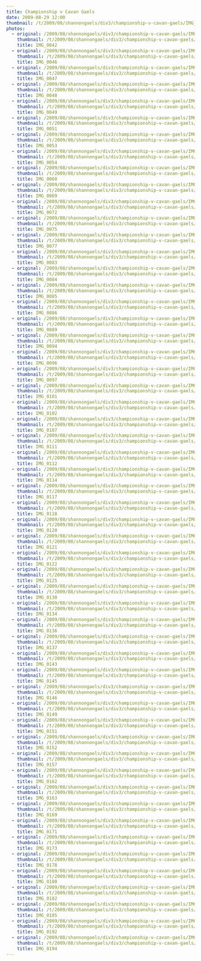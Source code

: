 ```yaml
---
title: Championship v Cavan Gaels
date: 2009-08-29 12:00
thumbnail: /t/2009/08/shannongaels/div3/championship-v-cavan-gaels/IMG_0042.jpg
photos:
  - original: /2009/08/shannongaels/div3/championship-v-cavan-gaels/IMG_0042.jpg
    thumbnail: /t/2009/08/shannongaels/div3/championship-v-cavan-gaels/IMG_0042.jpg
    title: IMG_0042
  - original: /2009/08/shannongaels/div3/championship-v-cavan-gaels/IMG_0046.jpg
    thumbnail: /t/2009/08/shannongaels/div3/championship-v-cavan-gaels/IMG_0046.jpg
    title: IMG_0046
  - original: /2009/08/shannongaels/div3/championship-v-cavan-gaels/IMG_0047.jpg
    thumbnail: /t/2009/08/shannongaels/div3/championship-v-cavan-gaels/IMG_0047.jpg
    title: IMG_0047
  - original: /2009/08/shannongaels/div3/championship-v-cavan-gaels/IMG_0048.jpg
    thumbnail: /t/2009/08/shannongaels/div3/championship-v-cavan-gaels/IMG_0048.jpg
    title: IMG_0048
  - original: /2009/08/shannongaels/div3/championship-v-cavan-gaels/IMG_0049.jpg
    thumbnail: /t/2009/08/shannongaels/div3/championship-v-cavan-gaels/IMG_0049.jpg
    title: IMG_0049
  - original: /2009/08/shannongaels/div3/championship-v-cavan-gaels/IMG_0051.jpg
    thumbnail: /t/2009/08/shannongaels/div3/championship-v-cavan-gaels/IMG_0051.jpg
    title: IMG_0051
  - original: /2009/08/shannongaels/div3/championship-v-cavan-gaels/IMG_0053.jpg
    thumbnail: /t/2009/08/shannongaels/div3/championship-v-cavan-gaels/IMG_0053.jpg
    title: IMG_0053
  - original: /2009/08/shannongaels/div3/championship-v-cavan-gaels/IMG_0054.jpg
    thumbnail: /t/2009/08/shannongaels/div3/championship-v-cavan-gaels/IMG_0054.jpg
    title: IMG_0054
  - original: /2009/08/shannongaels/div3/championship-v-cavan-gaels/IMG_0060.jpg
    thumbnail: /t/2009/08/shannongaels/div3/championship-v-cavan-gaels/IMG_0060.jpg
    title: IMG_0060
  - original: /2009/08/shannongaels/div3/championship-v-cavan-gaels/IMG_0069.jpg
    thumbnail: /t/2009/08/shannongaels/div3/championship-v-cavan-gaels/IMG_0069.jpg
    title: IMG_0069
  - original: /2009/08/shannongaels/div3/championship-v-cavan-gaels/IMG_0072.jpg
    thumbnail: /t/2009/08/shannongaels/div3/championship-v-cavan-gaels/IMG_0072.jpg
    title: IMG_0072
  - original: /2009/08/shannongaels/div3/championship-v-cavan-gaels/IMG_0075.jpg
    thumbnail: /t/2009/08/shannongaels/div3/championship-v-cavan-gaels/IMG_0075.jpg
    title: IMG_0075
  - original: /2009/08/shannongaels/div3/championship-v-cavan-gaels/IMG_0077.jpg
    thumbnail: /t/2009/08/shannongaels/div3/championship-v-cavan-gaels/IMG_0077.jpg
    title: IMG_0077
  - original: /2009/08/shannongaels/div3/championship-v-cavan-gaels/IMG_0083.jpg
    thumbnail: /t/2009/08/shannongaels/div3/championship-v-cavan-gaels/IMG_0083.jpg
    title: IMG_0083
  - original: /2009/08/shannongaels/div3/championship-v-cavan-gaels/IMG_0084.jpg
    thumbnail: /t/2009/08/shannongaels/div3/championship-v-cavan-gaels/IMG_0084.jpg
    title: IMG_0084
  - original: /2009/08/shannongaels/div3/championship-v-cavan-gaels/IMG_0085.jpg
    thumbnail: /t/2009/08/shannongaels/div3/championship-v-cavan-gaels/IMG_0085.jpg
    title: IMG_0085
  - original: /2009/08/shannongaels/div3/championship-v-cavan-gaels/IMG_0086.jpg
    thumbnail: /t/2009/08/shannongaels/div3/championship-v-cavan-gaels/IMG_0086.jpg
    title: IMG_0086
  - original: /2009/08/shannongaels/div3/championship-v-cavan-gaels/IMG_0089.jpg
    thumbnail: /t/2009/08/shannongaels/div3/championship-v-cavan-gaels/IMG_0089.jpg
    title: IMG_0089
  - original: /2009/08/shannongaels/div3/championship-v-cavan-gaels/IMG_0094.jpg
    thumbnail: /t/2009/08/shannongaels/div3/championship-v-cavan-gaels/IMG_0094.jpg
    title: IMG_0094
  - original: /2009/08/shannongaels/div3/championship-v-cavan-gaels/IMG_0096.jpg
    thumbnail: /t/2009/08/shannongaels/div3/championship-v-cavan-gaels/IMG_0096.jpg
    title: IMG_0096
  - original: /2009/08/shannongaels/div3/championship-v-cavan-gaels/IMG_0097.jpg
    thumbnail: /t/2009/08/shannongaels/div3/championship-v-cavan-gaels/IMG_0097.jpg
    title: IMG_0097
  - original: /2009/08/shannongaels/div3/championship-v-cavan-gaels/IMG_0101.jpg
    thumbnail: /t/2009/08/shannongaels/div3/championship-v-cavan-gaels/IMG_0101.jpg
    title: IMG_0101
  - original: /2009/08/shannongaels/div3/championship-v-cavan-gaels/IMG_0102.jpg
    thumbnail: /t/2009/08/shannongaels/div3/championship-v-cavan-gaels/IMG_0102.jpg
    title: IMG_0102
  - original: /2009/08/shannongaels/div3/championship-v-cavan-gaels/IMG_0107.jpg
    thumbnail: /t/2009/08/shannongaels/div3/championship-v-cavan-gaels/IMG_0107.jpg
    title: IMG_0107
  - original: /2009/08/shannongaels/div3/championship-v-cavan-gaels/IMG_0111.jpg
    thumbnail: /t/2009/08/shannongaels/div3/championship-v-cavan-gaels/IMG_0111.jpg
    title: IMG_0111
  - original: /2009/08/shannongaels/div3/championship-v-cavan-gaels/IMG_0112.jpg
    thumbnail: /t/2009/08/shannongaels/div3/championship-v-cavan-gaels/IMG_0112.jpg
    title: IMG_0112
  - original: /2009/08/shannongaels/div3/championship-v-cavan-gaels/IMG_0114.jpg
    thumbnail: /t/2009/08/shannongaels/div3/championship-v-cavan-gaels/IMG_0114.jpg
    title: IMG_0114
  - original: /2009/08/shannongaels/div3/championship-v-cavan-gaels/IMG_0117.jpg
    thumbnail: /t/2009/08/shannongaels/div3/championship-v-cavan-gaels/IMG_0117.jpg
    title: IMG_0117
  - original: /2009/08/shannongaels/div3/championship-v-cavan-gaels/IMG_0118.jpg
    thumbnail: /t/2009/08/shannongaels/div3/championship-v-cavan-gaels/IMG_0118.jpg
    title: IMG_0118
  - original: /2009/08/shannongaels/div3/championship-v-cavan-gaels/IMG_0120.jpg
    thumbnail: /t/2009/08/shannongaels/div3/championship-v-cavan-gaels/IMG_0120.jpg
    title: IMG_0120
  - original: /2009/08/shannongaels/div3/championship-v-cavan-gaels/IMG_0121.jpg
    thumbnail: /t/2009/08/shannongaels/div3/championship-v-cavan-gaels/IMG_0121.jpg
    title: IMG_0121
  - original: /2009/08/shannongaels/div3/championship-v-cavan-gaels/IMG_0122.jpg
    thumbnail: /t/2009/08/shannongaels/div3/championship-v-cavan-gaels/IMG_0122.jpg
    title: IMG_0122
  - original: /2009/08/shannongaels/div3/championship-v-cavan-gaels/IMG_0125.jpg
    thumbnail: /t/2009/08/shannongaels/div3/championship-v-cavan-gaels/IMG_0125.jpg
    title: IMG_0125
  - original: /2009/08/shannongaels/div3/championship-v-cavan-gaels/IMG_0130.jpg
    thumbnail: /t/2009/08/shannongaels/div3/championship-v-cavan-gaels/IMG_0130.jpg
    title: IMG_0130
  - original: /2009/08/shannongaels/div3/championship-v-cavan-gaels/IMG_0134.jpg
    thumbnail: /t/2009/08/shannongaels/div3/championship-v-cavan-gaels/IMG_0134.jpg
    title: IMG_0134
  - original: /2009/08/shannongaels/div3/championship-v-cavan-gaels/IMG_0136.jpg
    thumbnail: /t/2009/08/shannongaels/div3/championship-v-cavan-gaels/IMG_0136.jpg
    title: IMG_0136
  - original: /2009/08/shannongaels/div3/championship-v-cavan-gaels/IMG_0137.jpg
    thumbnail: /t/2009/08/shannongaels/div3/championship-v-cavan-gaels/IMG_0137.jpg
    title: IMG_0137
  - original: /2009/08/shannongaels/div3/championship-v-cavan-gaels/IMG_0143.jpg
    thumbnail: /t/2009/08/shannongaels/div3/championship-v-cavan-gaels/IMG_0143.jpg
    title: IMG_0143
  - original: /2009/08/shannongaels/div3/championship-v-cavan-gaels/IMG_0145.jpg
    thumbnail: /t/2009/08/shannongaels/div3/championship-v-cavan-gaels/IMG_0145.jpg
    title: IMG_0145
  - original: /2009/08/shannongaels/div3/championship-v-cavan-gaels/IMG_0146.jpg
    thumbnail: /t/2009/08/shannongaels/div3/championship-v-cavan-gaels/IMG_0146.jpg
    title: IMG_0146
  - original: /2009/08/shannongaels/div3/championship-v-cavan-gaels/IMG_0149.jpg
    thumbnail: /t/2009/08/shannongaels/div3/championship-v-cavan-gaels/IMG_0149.jpg
    title: IMG_0149
  - original: /2009/08/shannongaels/div3/championship-v-cavan-gaels/IMG_0151.jpg
    thumbnail: /t/2009/08/shannongaels/div3/championship-v-cavan-gaels/IMG_0151.jpg
    title: IMG_0151
  - original: /2009/08/shannongaels/div3/championship-v-cavan-gaels/IMG_0152.jpg
    thumbnail: /t/2009/08/shannongaels/div3/championship-v-cavan-gaels/IMG_0152.jpg
    title: IMG_0152
  - original: /2009/08/shannongaels/div3/championship-v-cavan-gaels/IMG_0157.jpg
    thumbnail: /t/2009/08/shannongaels/div3/championship-v-cavan-gaels/IMG_0157.jpg
    title: IMG_0157
  - original: /2009/08/shannongaels/div3/championship-v-cavan-gaels/IMG_0162.jpg
    thumbnail: /t/2009/08/shannongaels/div3/championship-v-cavan-gaels/IMG_0162.jpg
    title: IMG_0162
  - original: /2009/08/shannongaels/div3/championship-v-cavan-gaels/IMG_0163.jpg
    thumbnail: /t/2009/08/shannongaels/div3/championship-v-cavan-gaels/IMG_0163.jpg
    title: IMG_0163
  - original: /2009/08/shannongaels/div3/championship-v-cavan-gaels/IMG_0169.jpg
    thumbnail: /t/2009/08/shannongaels/div3/championship-v-cavan-gaels/IMG_0169.jpg
    title: IMG_0169
  - original: /2009/08/shannongaels/div3/championship-v-cavan-gaels/IMG_0171.jpg
    thumbnail: /t/2009/08/shannongaels/div3/championship-v-cavan-gaels/IMG_0171.jpg
    title: IMG_0171
  - original: /2009/08/shannongaels/div3/championship-v-cavan-gaels/IMG_0173.jpg
    thumbnail: /t/2009/08/shannongaels/div3/championship-v-cavan-gaels/IMG_0173.jpg
    title: IMG_0173
  - original: /2009/08/shannongaels/div3/championship-v-cavan-gaels/IMG_0178.jpg
    thumbnail: /t/2009/08/shannongaels/div3/championship-v-cavan-gaels/IMG_0178.jpg
    title: IMG_0178
  - original: /2009/08/shannongaels/div3/championship-v-cavan-gaels/IMG_0180.jpg
    thumbnail: /t/2009/08/shannongaels/div3/championship-v-cavan-gaels/IMG_0180.jpg
    title: IMG_0180
  - original: /2009/08/shannongaels/div3/championship-v-cavan-gaels/IMG_0182.jpg
    thumbnail: /t/2009/08/shannongaels/div3/championship-v-cavan-gaels/IMG_0182.jpg
    title: IMG_0182
  - original: /2009/08/shannongaels/div3/championship-v-cavan-gaels/IMG_0185.jpg
    thumbnail: /t/2009/08/shannongaels/div3/championship-v-cavan-gaels/IMG_0185.jpg
    title: IMG_0185
  - original: /2009/08/shannongaels/div3/championship-v-cavan-gaels/IMG_0192.jpg
    thumbnail: /t/2009/08/shannongaels/div3/championship-v-cavan-gaels/IMG_0192.jpg
    title: IMG_0192
  - original: /2009/08/shannongaels/div3/championship-v-cavan-gaels/IMG_0194.jpg
    thumbnail: /t/2009/08/shannongaels/div3/championship-v-cavan-gaels/IMG_0194.jpg
    title: IMG_0194
---
```

